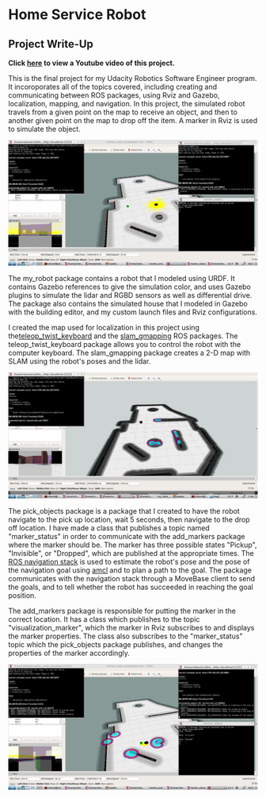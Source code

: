# Home Service Robot
## Project Write-Up

**Click [here](https://youtu.be/-R4b8nY2FGE) to view a Youtube video of this project.**

This is the final project for my Udacity Robotics Software Engineer program.  It incoroporates all of the topics covered, including creating and communicating between ROS packages, using Rviz and Gazebo, localization, mapping, and navigation.  In this project, the simulated robot travels from a given point on the map to receive an object, and then to another given point on the map to drop off the item.  A marker in Rviz is used to simulate the object.

![Home Service Task](https://github.com/robinlamb/HomeServiceRobot/blob/master/images/home_service_1.png)

The my_robot package contains a robot that I modeled using URDF.  It contains Gazebo references to give the simulation color, and uses Gazebo plugins to simulate the lidar and RGBD sensors as well as differential drive.  The package also contains the simulated house that I modeled in Gazebo with the building editor, and my custom launch files and Rviz configurations.

I created the map used for localization in this project using the[teleop_twist_keyboard](http://wiki.ros.org/teleop_twist_keyboard) and the [slam_gmapping](http://wiki.ros.org/gmapping) ROS packages.  The teleop_twist_keyboard package allows you to control the robot with the computer keyboard.  The slam_gmapping package creates a 2-D map with SLAM using the robot's poses and the lidar.

![SLAM](https://github.com/robinlamb/HomeServiceRobot/blob/master/images/slam.png)

The pick_objects package is a package that I created to have the robot navigate to the pick up location, wait 5 seconds, then navigate to the drop off location.  I have made a class that publishes a topic named "marker_status" in order to communicate with the add_markers package where the marker should be.  The marker has three possible states "Pickup", "Invisible", or "Dropped", which are published at the appropriate times.  The [ROS navigation stack](http://wiki.ros.org/navigation) is used to estimate the robot's pose and the pose of the navigation goal using [amcl](http://wiki.ros.org/amcl) and to plan a path to the goal.  The package communicates with the navigation stack through a MoveBase client to send the goals, and to tell whether the robot has succeeded in reaching the goal position.

The add_markers package is responsible for putting the marker in the correct location.  It has a class which publishes to the topic "visualization_marker", which the marker in Rviz subscribes to and displays the marker properties.  The class also subscribes to the "marker_status" topic which the pick_objects package publishes, and changes the properties of the marker accordingly.

![Home Service Task](https://github.com/robinlamb/HomeServiceRobot/blob/master/images/home_service_2.png)
